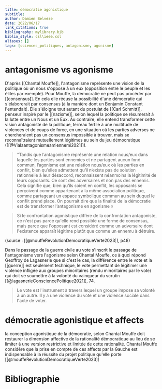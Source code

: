 ```yaml
---
title: démocratie agonistique
subtitle:
author: Damien Belvèze
date: 2022/06/17
link_citations: true
bibliography: mylibrary.bib
biblio_style: csl\ieee.csl
aliases: []
tags: [sciences_politiques, antagonisme, agonisme]
---
```


# antagonisme vs agonisme

D'après [[Chantal Mouffe]], l'antagonisme représente une vision de la politique où un nous s'oppose à un eux (opposition entre le peuple et les élites par exemple). 
Pour Mouffe, la démocratie ne peut pas procéder par [[consensus]]. En cela elle récuse la possibilité d'une démocratie qui s'élaborerait par consensus (à la manière dont un Benjamin Constant l'entendait).
Elle s'éloigne tout autant du postulat de [[Carl Schmitt]], penseur inspiré par le [[nazisme]], selon lequel la politique se résumerait à la lutte entre un Nous et un Eux. 
Au contraire, elle entend transformer cette vision antagoniste de la politique, terreau fertile à une multitude de violences et de coups de force, en une situation où les parties adverses ne chercheraient pas un consensus impossible à trouver, mais se reconnaîtraient mutuellement légitimes au sein du jeu démocratique ([[@Vialaantagonismeamiennemi2021]]).

> "Tandis que l’antagonisme représente une relation nous/eux dans laquelle les parties sont ennemies et ne partagent aucun fond commun, l’agonisme est une relation nous/eux où les parties en conflit, bien qu’elles admettent qu’il n’existe pas de solution rationnelle à leur désaccord, reconnaissent néanmoins la légitimité de leurs opposants. Ce sont des adversaires et non pas des ennemis. Cela signifie que, bien qu’ils soient en conflit, les opposants se perçoivent comme appartenant à la même association politique, comme partageant un espace symbolique commun au sein duquel le conflit prend place. On pourrait dire que la finalité de la démocratie est de transformer l’antagonisme en agonisme »


> Si le confrontation agonistique diffère de la confrontation antagoniste, ce n'est pas parce qu'elle rend possible une forme de consensus, mais parce que l'opposant est considéré comme un adversaire dont l'existence apparaît légitime plutôt que comme un ennemu à détruire.

(source : [[@mouffeRevolutionDemocratiqueVerte2023]], p48)

Dans le passage de la guerre civile au vote s'inscrit le passage de l'antagonisme vers l'agonisme selon Chantal Mouffe, ce à quoi répond Geoffroy de Lagasnerie que si c'est le cas, la différence entre le vote et la [[guerre]] est seulement technique, le vote permettant de légitimer une violence infligée aux groupes minoritaires (rendu minoritaires par le vote) qui doit se soumettre à la volonté du vainqueur du scrutin [[@lagasnerieConsciencePolitique2021]], 74. 

> Le vote est l'instrument à travers lequel un groupe impose sa volonté à un autre. Il y a une violence du vote et une violence sociale dans l'acte de voter. 

# démocratie agonistique et affects

la conception agonistique de la démocratie, selon Chantal Mouffe doit restaurer la dimension affective de la rationalité démocratique au lieu de se limiter à une version restrictive et limitée de cette rationalité. 
Chantal Mouffe considère que la prise en compte de ces affects par la Gauche est indispensable  à la réussite du projet politique qu'elle porte [[@mouffeRevolutionDemocratiqueVerte2023]]




# Bibliographie

